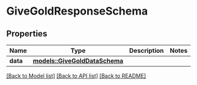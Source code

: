 # GiveGoldResponseSchema

## Properties

Name | Type | Description | Notes
------------ | ------------- | ------------- | -------------
**data** | [**models::GiveGoldDataSchema**](GiveGoldDataSchema.md) |  | 

[[Back to Model list]](../README.md#documentation-for-models) [[Back to API list]](../README.md#documentation-for-api-endpoints) [[Back to README]](../README.md)


